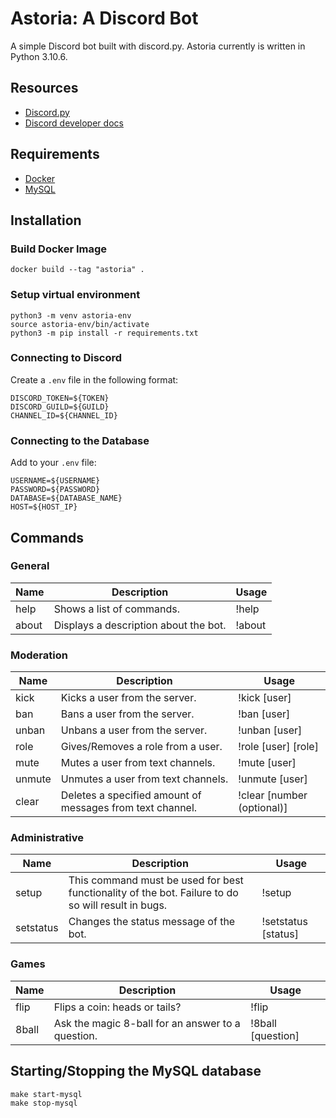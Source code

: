 # Astoria: A Discord Bot

A simple Discord bot built with discord.py. Astoria currently is written
in Python 3.10.6.

## Resources
- [Discord.py](https://discordpy.readthedocs.io/en/stable/index.html)
- [Discord developer docs](https://discord.com/developers/docs/intro)

## Requirements
- [Docker](https://www.docker.com/)
- [MySQL](https://www.mysql.com/)

## Installation

### Build Docker Image
```
docker build --tag "astoria" .
```

### Setup virtual environment
```
python3 -m venv astoria-env
source astoria-env/bin/activate
python3 -m pip install -r requirements.txt
```

### Connecting to Discord
Create a `.env` file in the following format:

```
DISCORD_TOKEN=${TOKEN}
DISCORD_GUILD=${GUILD}
CHANNEL_ID=${CHANNEL_ID}
```

### Connecting to the Database
Add to your `.env` file:

```
USERNAME=${USERNAME}
PASSWORD=${PASSWORD}
DATABASE=${DATABASE_NAME}
HOST=${HOST_IP}
```

## Commands

### General

| Name | Description               | Usage |
|------|---------------------------|-------|
| help | Shows a list of commands. | !help |
| about | Displays a description about the bot. | !about |

### Moderation

| Name   | Description                                               | Usage                      |
|--------|-----------------------------------------------------------|----------------------------|
| kick   | Kicks a user from the server.                             | !kick [user]               |
| ban    | Bans a user from the server.                              | !ban [user]                |
| unban  | Unbans a user from the server.                            | !unban [user]              |
| role   | Gives/Removes a role from a user.                         | !role [user] [role]        |
| mute   | Mutes a user from text channels.                          | !mute [user]               |
| unmute | Unmutes a user from text channels.                        | !unmute [user]             |
| clear  | Deletes a specified amount of messages from text channel. | !clear [number (optional)] |

### Administrative

| Name | Description                   | Usage |
|------|-------------------------------|-------|
| setup | This command must be used for best functionality of the bot. Failure to do so will result in bugs. | !setup |
| setstatus | Changes the status message of the bot. | !setstatus [status] |

### Games

| Name | Description                   | Usage |
|------|-------------------------------|-------|
| flip | Flips a coin: heads or tails? | !flip |
| 8ball | Ask the magic 8-ball for an answer to a question. | !8ball [question] |

## Starting/Stopping the MySQL database

```
make start-mysql
make stop-mysql
```